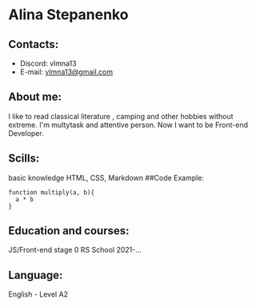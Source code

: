 # **Alina Stepanenko**
## Contacts:
* Discord: vlmna13
* E-mail: vlmna13@gmail.com
## About me:
I like to read classical literature , camping and other hobbies without extreme. I'm multytask and attentive person. Now I want to be Front-end Developer.
## Scills:
basic knowledge HTML, CSS, Markdown
##Code Example:
```angular2html
function multiply(a, b){
  a * b
}

```
## Education and courses:
JS/Front-end stage 0 RS School 2021-...
## Language:
English - Level A2




